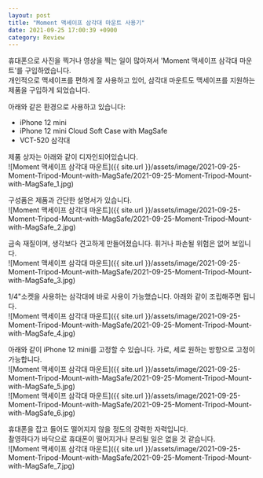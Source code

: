 ```yaml
---
layout: post
title: "Moment 맥세이프 삼각대 마운트 사용기"
date: 2021-09-25 17:00:39 +0900
category: Review
---
```


휴대폰으로 사진을 찍거나 영상을 찍는 일이 많아져서 'Moment 맥세이프 삼각대 마운트'를 구입하였습니다.  
개인적으로 맥세이프를 편하게 잘 사용하고 있어, 삼각대 마운트도 맥세이프를 지원하는 제품을 구입하게 되었습니다.

아래와 같은 환경으로 사용하고 있습니다:
- iPhone 12 mini
- iPhone 12 mini Cloud Soft Case with MagSafe
- VCT-520 삼각대

제품 상자는 아래와 같이 디자인되어있습니다.  
![Moment 맥세이프 삼각대 마운트]({{ site.url }}/assets/image/2021-09-25-Moment-Tripod-Mount-with-MagSafe/2021-09-25-Moment-Tripod-Mount-with-MagSafe_1.jpg)

구성품은 제품과 간단한 설명서가 있습니다.  
![Moment 맥세이프 삼각대 마운트]({{ site.url }}/assets/image/2021-09-25-Moment-Tripod-Mount-with-MagSafe/2021-09-25-Moment-Tripod-Mount-with-MagSafe_2.jpg)

금속 재질이며, 생각보다 견고하게 만들어졌습니다. 휘거나 파손될 위험은 없어 보입니다.  
![Moment 맥세이프 삼각대 마운트]({{ site.url }}/assets/image/2021-09-25-Moment-Tripod-Mount-with-MagSafe/2021-09-25-Moment-Tripod-Mount-with-MagSafe_3.jpg)

1/4"소켓을 사용하는 삼각대에 바로 사용이 가능했습니다. 아래와 같이 조립해주면 됩니다.  
![Moment 맥세이프 삼각대 마운트]({{ site.url }}/assets/image/2021-09-25-Moment-Tripod-Mount-with-MagSafe/2021-09-25-Moment-Tripod-Mount-with-MagSafe_4.jpg)

아래와 같이 iPhone 12 mini를 고정할 수 있습니다. 가로, 세로 원하는 방향으로 고정이 가능합니다.  
![Moment 맥세이프 삼각대 마운트]({{ site.url }}/assets/image/2021-09-25-Moment-Tripod-Mount-with-MagSafe/2021-09-25-Moment-Tripod-Mount-with-MagSafe_5.jpg)  
![Moment 맥세이프 삼각대 마운트]({{ site.url }}/assets/image/2021-09-25-Moment-Tripod-Mount-with-MagSafe/2021-09-25-Moment-Tripod-Mount-with-MagSafe_6.jpg)

휴대폰을 잡고 들어도 떨어지지 않을 정도의 강력한 자력입니다.  
촬영하다가 바닥으로 휴대폰이 떨어지거나 분리될 일은 없을 것 같습니다.  
![Moment 맥세이프 삼각대 마운트]({{ site.url }}/assets/image/2021-09-25-Moment-Tripod-Mount-with-MagSafe/2021-09-25-Moment-Tripod-Mount-with-MagSafe_7.jpg)